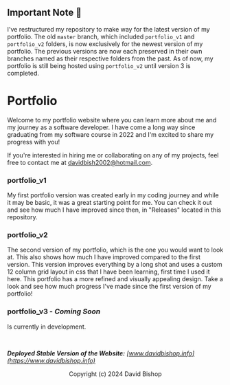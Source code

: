 ## Important Note 🚧

I've restructured my repository to make way for the latest version of my portfolio. The old `master` branch, which included `portfolio_v1` and `portfolio_v2` folders, is now exclusively for the newest version of my portfolio. The previous versions are now each preserved in their own branches named as their respective folders from the past. As of now, my portfolio is still being hosted using `portfolio_v2` until version 3 is completed.

# Portfolio

Welcome to my portfolio website where you can learn more about me and my journey as a software developer. I have come a long way since graduating from my software course in 2022 and I'm excited to share my progress with you!

If you're interested in hiring me or collaborating on any of my projects, feel free to contact me at [davidbish2002@hotmail.com](mailto:davidbish2002@hotmail.com).

### portfolio_v1

My first portfolio version was created early in my coding journey and while it may be basic, it was a great starting point for me. You can check it out and see how much I have improved since then, in "Releases" located in this repository.

### portfolio_v2

The second version of my portfolio, which is the one you would want to look at. This also shows how much I have improved compared to the first version. This version improves everything by a long shot and uses a custom 12 column grid layout in css that I have been learning, first time I used it here. This portfolio has a more refined and visually appealing design. Take a look and see how much progress I've made since the first version of my portfolio!

### portfolio_v3 - _*Coming Soon*_

Is currently in development.

<br />

_**Deployed Stable Version of the Website:** [www.davidbishop.info](https://www.davidbishop.info)_

<p align="center">
  Copyright (c) 2024 David Bishop
</p>
